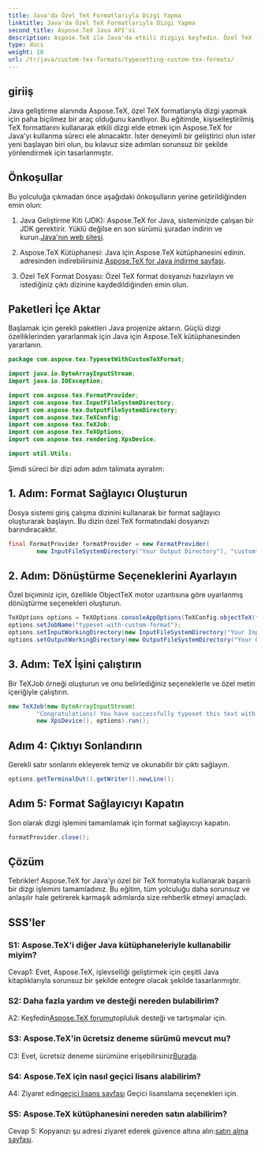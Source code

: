 ```yaml
---
title: Java'da Özel TeX Formatlarıyla Dizgi Yapma
linktitle: Java'da Özel TeX Formatlarıyla Dizgi Yapma
second_title: Aspose.TeX Java API'si
description: Aspose.TeX ile Java'da etkili dizgiyi keşfedin. Özel TeX formatları artık çok kolay. Sorunsuz bir geliştirme deneyimi için hemen indirin.
type: docs
weight: 10
url: /tr/java/custom-tex-formats/typesetting-custom-tex-formats/
---
```

## giriiş

Java geliştirme alanında Aspose.TeX, özel TeX formatlarıyla dizgi yapmak için paha biçilmez bir araç olduğunu kanıtlıyor. Bu eğitimde, kişiselleştirilmiş TeX formatlarını kullanarak etkili dizgi elde etmek için Aspose.TeX for Java'yı kullanma süreci ele alınacaktır. İster deneyimli bir geliştirici olun ister yeni başlayan biri olun, bu kılavuz size adımları sorunsuz bir şekilde yönlendirmek için tasarlanmıştır.

## Önkoşullar

Bu yolculuğa çıkmadan önce aşağıdaki önkoşulların yerine getirildiğinden emin olun:

1.  Java Geliştirme Kiti (JDK): Aspose.TeX for Java, sisteminizde çalışan bir JDK gerektirir. Yüklü değilse en son sürümü şuradan indirin ve kurun.[Java'nın web sitesi](https://www.oracle.com/java/technologies/javase-downloads.html).

2.  Aspose.TeX Kütüphanesi: Java için Aspose.TeX kütüphanesini edinin. adresinden indirebilirsiniz.[Aspose.TeX for Java indirme sayfası](https://releases.aspose.com/tex/java/).

3. Özel TeX Format Dosyası: Özel TeX format dosyanızı hazırlayın ve istediğiniz çıktı dizinine kaydedildiğinden emin olun.

## Paketleri İçe Aktar

Başlamak için gerekli paketleri Java projenize aktarın. Güçlü dizgi özelliklerinden yararlanmak için Java için Aspose.TeX kütüphanesinden yararlanın.

```java
package com.aspose.tex.TypesetWithCustomTeXFormat;

import java.io.ByteArrayInputStream;
import java.io.IOException;

import com.aspose.tex.FormatProvider;
import com.aspose.tex.InputFileSystemDirectory;
import com.aspose.tex.OutputFileSystemDirectory;
import com.aspose.tex.TeXConfig;
import com.aspose.tex.TeXJob;
import com.aspose.tex.TeXOptions;
import com.aspose.tex.rendering.XpsDevice;

import util.Utils;
```

Şimdi süreci bir dizi adım adım talimata ayıralım:

## 1. Adım: Format Sağlayıcı Oluşturun

Dosya sistemi giriş çalışma dizinini kullanarak bir format sağlayıcı oluşturarak başlayın. Bu dizin özel TeX formatındaki dosyanızı barındıracaktır.

```java
final FormatProvider formatProvider = new FormatProvider(
		new InputFileSystemDirectory("Your Output Directory"), "customtex");
```

## 2. Adım: Dönüştürme Seçeneklerini Ayarlayın

Özel biçiminiz için, özellikle ObjectTeX motor uzantısına göre uyarlanmış dönüştürme seçenekleri oluşturun.

```java
TeXOptions options = TeXOptions.consoleAppOptions(TeXConfig.objectTeX(formatProvider));
options.setJobName("typeset-with-custom-format");
options.setInputWorkingDirectory(new InputFileSystemDirectory("Your Input Directory"));
options.setOutputWorkingDirectory(new OutputFileSystemDirectory("Your Output Directory"));
```

## 3. Adım: TeX İşini çalıştırın

Bir TeXJob örneği oluşturun ve onu belirlediğiniz seçeneklerle ve özel metin içeriğiyle çalıştırın.

```java
new TeXJob(new ByteArrayInputStream(
        "Congratulations! You have successfully typeset this text with your own TeX format!\\end".getBytes("ASCII")),
        new XpsDevice(), options).run();
```

## Adım 4: Çıktıyı Sonlandırın

Gerekli satır sonlarını ekleyerek temiz ve okunabilir bir çıktı sağlayın.

```java
options.getTerminalOut().getWriter().newLine();
```

## Adım 5: Format Sağlayıcıyı Kapatın

Son olarak dizgi işlemini tamamlamak için format sağlayıcıyı kapatın.

```java
formatProvider.close();
```

## Çözüm

Tebrikler! Aspose.TeX for Java'yı özel bir TeX formatıyla kullanarak başarılı bir dizgi işlemini tamamladınız. Bu eğitim, tüm yolculuğu daha sorunsuz ve anlaşılır hale getirerek karmaşık adımlarda size rehberlik etmeyi amaçladı.

## SSS'ler

### S1: Aspose.TeX'i diğer Java kütüphaneleriyle kullanabilir miyim?

Cevap1: Evet, Aspose.TeX, işlevselliği geliştirmek için çeşitli Java kitaplıklarıyla sorunsuz bir şekilde entegre olacak şekilde tasarlanmıştır.

### S2: Daha fazla yardım ve desteği nereden bulabilirim?

 A2: Keşfedin[Aspose.TeX forumu](https://forum.aspose.com/c/tex/47)topluluk desteği ve tartışmalar için.

### S3: Aspose.TeX'in ücretsiz deneme sürümü mevcut mu?

 C3: Evet, ücretsiz deneme sürümüne erişebilirsiniz[Burada](https://releases.aspose.com/).

### S4: Aspose.TeX için nasıl geçici lisans alabilirim?

 A4: Ziyaret edin[geçici lisans sayfası](https://purchase.aspose.com/temporary-license/) Geçici lisanslama seçenekleri için.

### S5: Aspose.TeX kütüphanesini nereden satın alabilirim?

 Cevap 5: Kopyanızı şu adresi ziyaret ederek güvence altına alın:[satın alma sayfası](https://purchase.aspose.com/buy).